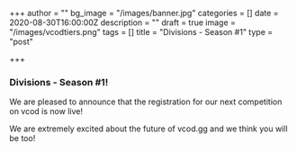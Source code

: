 +++
author = ""
bg_image = "/images/banner.jpg"
categories = []
date = 2020-08-30T16:00:00Z
description = ""
draft = true
image = "/images/vcodtiers.png"
tags = []
title = "Divisions - Season #1"
type = "post"

+++
### **Divisions - Season #1!**

We are pleased to announce that the registration for our next competition on vcod is now live!

We are extremely excited about the future of vcod.gg and we think you will be too!